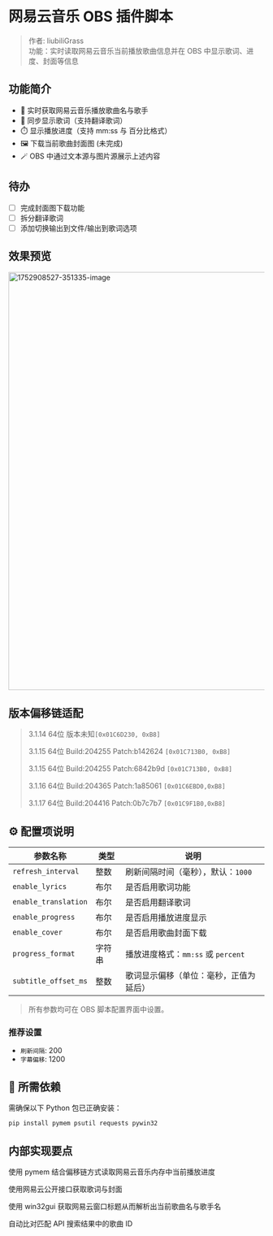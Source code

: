 # 网易云音乐 OBS 插件脚本

> 作者: liubiliGrass  
> 功能：实时读取网易云音乐当前播放歌曲信息并在 OBS 中显示歌词、进度、封面等信息

## 功能简介

- 🎵 实时获取网易云音乐播放歌曲名与歌手
- 📃 同步显示歌词（支持翻译歌词）
- ⏱️ 显示播放进度（支持 mm:ss 与 百分比格式）
- 🖼️ 下载当前歌曲封面图 (未完成)
- 🪄 OBS 中通过文本源与图片源展示上述内容


## 待办

- [ ] 完成封面图下载功能
- [ ] 拆分翻译歌词
- [ ] 添加切换输出到文件/输出到歌词选项

## 效果预览

<img width="1784" height="823" alt="1752908527-351335-image" src="https://github.com/user-attachments/assets/c2a8eb1c-d8a6-4f5b-972a-b12ac350c201" />



## 版本偏移链适配

> 3.1.14 64位 版本未知`[0x01C6D230, 0xB8]`
> 
> 3.1.15 64位 Build:204255 Patch:b142624 `[0x01C713B0, 0xB8]`
>
> 3.1.15 64位 Build:204255 Patch:6842b9d `[0x01C713B0, 0xB8]`
>
> 3.1.16 64位 Build:204365 Patch:1a85061 `[0x01C6EBD0,0xB8]`
>
> 3.1.17 64位 Build:204416 Patch:0b7c7b7 `[0x01C9F1B0,0xB8]`

## ⚙️ 配置项说明

| 参数名称             | 类型     | 说明                                       |
|----------------------|----------|--------------------------------------------|
| `refresh_interval`   | 整数     | 刷新间隔时间（毫秒），默认：`1000`        |
| `enable_lyrics`      | 布尔     | 是否启用歌词功能                           |
| `enable_translation` | 布尔     | 是否启用翻译歌词                           |
| `enable_progress`    | 布尔     | 是否启用播放进度显示                       |
| `enable_cover`       | 布尔     | 是否启用歌曲封面下载                       |
| `progress_format`    | 字符串   | 播放进度格式：`mm:ss` 或 `percent`         |
| `subtitle_offset_ms` | 整数     | 歌词显示偏移（单位：毫秒，正值为延后）    |

> 所有参数均可在 OBS 脚本配置界面中设置。


### 推荐设置

- `刷新间隔`: 200
- `字幕偏移`: 1200

## 🧰 所需依赖

需确保以下 Python 包已正确安装：

```bash
pip install pymem psutil requests pywin32
```

## 内部实现要点

使用 pymem 结合偏移链方式读取网易云音乐内存中当前播放进度

使用网易云公开接口获取歌词与封面

使用 win32gui 获取网易云窗口标题从而解析出当前歌曲名与歌手名

自动比对匹配 API 搜索结果中的歌曲 ID
